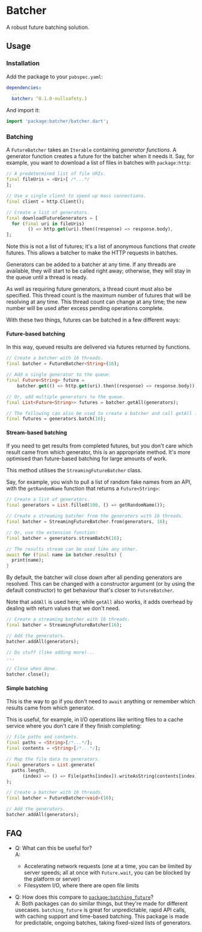 # Batcher

A robust future batching solution.

## Usage

### Installation

Add the package to your `pubspec.yaml`:

```yaml
dependencies:
  ...
  batcher: ^0.1.0-nullsafety.1
```

And import it:

```dart
import 'package:batcher/batcher.dart';
```

### Batching

A `FutureBatcher` takes an `Iterable` containing _generator functions_. A
generator function creates a future for the batcher when it needs it. Say, for
example, you want to download a list of files in batches with `package:http`:

```dart
// A predetermined list of file URIs.
final fileUris = <Uri>[ /*...*/
];

// Use a single client to speed up mass connections.
final client = http.Client();

// Create a list of generators.
final downloadFutureGenerators = [
  for (final uri in fileUris)
        () => http.get(uri).then((response) => response.body),
];
```

Note this is not a list of futures; it's a list of anonymous functions that
_create_ futures. This allows a batcher to make the HTTP requests in batches.

Generators can be added to a batcher at any time. If any
threads are available, they will start to be called right away; otherwise, they
will stay in the queue until a thread is ready.

As well as requiring future generators, a thread count must also be specified.
This thread count is the maximum number of futures that will be resolving at any
time. This thread count can change at any time; the new number will be used after
excess pending operations complete.

With these two things, futures can be batched in a few different ways:

#### Future-based batching

In this way, queued results are delivered via futures returned by functions.

```dart
// Create a batcher with 16 threads.
final batcher = FutureBatcher<String>(16);

// Add a single generator to the queue.
final Future<String> future =
    batcher.get(() => http.get(uri).then((response) => response.body));

// Or, add multiple generators to the queue.
final List<Future<String>> futures = batcher.getAll(generators);

// The following can also be used to create a batcher and call getAll in one line.
final futures = generators.batch(16);
```

#### Stream-based batching
If you need to get results from completed futures, but you don't care which
result came from which generator, this is an appropriate method. It's more
optimised than future-based batching for large amounts of work.

This method utilises the `StreamingFutureBatcher` class.

Say, for example, you wish to pull a list of random fake names from an API,
with the `getRandomName` function that returns a `Future<String>`:

```dart
// Create a list of generators.
final generators = List.filled(100, () => getRandomName());

// Create a streaming batcher from the generators with 16 threads.
final batcher = StreamingFutureBatcher.from(generators, 16);

// Or, use the extension function:
final batcher = generators.streamBatch(16);

// The results stream can be used like any other.
await for (final name in batcher.results) {
  print(name);
}
```

By default, the batcher will close down after all pending generators are
resolved. This can be changed with a constructor argument (or by using the
default constructor) to get behaviour that's closer to `FutureBatcher`.

Note that `addAll` is used here; while `getAll` also works, it adds overhead by
dealing with return values that we don't need.

```dart
// Create a streaming batcher with 16 threads.
final batcher = StreamingFutureBatcher(16);

// Add the generators.
batcher.addAll(generators);

// Do stuff (like adding more)...
...

// Close when done.
batcher.close();
```

#### Simple batching

This is the way to go if you don't need to `await` anything or remember which
results came from which generator.

This is useful, for example, in I/O operations like writing files to a cache
service where you don't care if they finish completing:

```dart
// File paths and contents.
final paths = <String>[/*...*/];
final contents = <String>[/*...*/];

// Map the file data to generators.
final generators = List.generate(
  paths.length,
      (index) => () => File(paths[index]).writeAsString(contents[index]),
);

// Create a batcher with 16 threads.
final batcher = FutureBatcher<void>(16);

// Add the generators.
batcher.addAll(generators);
```

## FAQ

- Q: What can this be useful for?  
  A:
  - Accelerating network requests (one at a time, you can be limited by server speeds; all at once with `Future.wait`, you can be blocked by the platform or server)
  - Filesystem I/O, where there are open file limits


- Q: How does this compare to [`package:batching_future`](https://pub.dev/packages/batching_future)?  
  A: Both packages can do similar things, but they're made for different usecases. `batching_future`
  is great for unpredictable, rapid API calls, with caching support and time-based batching.
  This package is made for predictable, ongoing batches, taking fixed-sized lists of generators.